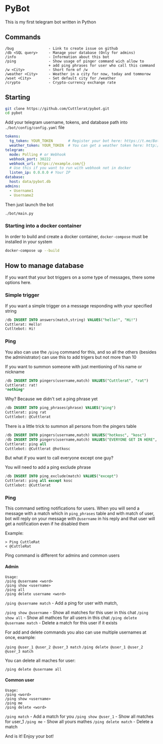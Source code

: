 # PyBot

This is my first telegram bot written in Python

## Commands

```
/bug                - Link to create issue on github
/db <SQL query>     - Manage your database (Only for admins)
/info               - Information about this bot
/ping               - Show usage of pinger command wich allow to
                    + add ping phrases for user who call this command
/w <City>           - Short form of /w
/weather <City>     - Weather in a city for now, today and tommorow
/wset <City>        - Set default city for /weather
/crypto             - Crypto-currency exchange rate
```

## Starting

```bash
git clone https://github.com/Cuttlerat/pybot.git
cd pybot
```

Add your telegram username, tokens, and database path into `./bot/config/config.yaml` file
```yaml
tokens:
  tg_token: YOUR_TOKEN       # Register your bot here: https://t.me/BotFather
  weather_token: YOUR_TOKEN  # You can get a weather token here: http://openweathermap.org/
telegram:
  mode: Polling # or Webhook
  webhook_port: 30222
  webhook_url: https://example.com/{}
  # Use this if you want to run with webhook not in docker
  listen_ip: 0.0.0.0 # Your IP
database:
  host: data/pybot.db
admins:
  - Username1
  - Username2
```

Then just launch the bot

```bash
./bot/main.py
```

### Starting into a docker container

In order to build and create a docker container, `docker-compose` must be installed in your system

```bash
docker-compose up --build
```


## How to manage database

If you want that your bot triggers on a some type of messages, there some options here.

### Simple trigger

If you want a simple trigger on a message responding with your specified string

```sql
/db INSERT INTO answers(match,string) VALUES("hello!", "Hi!")
Cuttlerat: Hello!
Cutltebot: Hi!
```

### Ping

You also can use the `/ping` command for this, and so all the others (besides the administrator) can use this to add trigers but not more than 10

If you want to summon someone with just mentioning of his name or nickname

```sql
/db INSERT INTO pingers(username,match) VALUES("Cuttlerat", "rat")
Cuttlerat: rat!
*nothing*
```

Why? Because we didn't set a ping phrase yet

```sql
/db INSERT INTO ping_phrases(phrase) VALUES("ping")
Cuttlerat: ping rat
Cuttlebot: @Cuttlerat
```

There is a little trick to summon all persons from the pingers table

```sql
/db INSERT INTO pingers(username,match) VALUES("hotkosc", "kosc")
/db INSERT INTO pingers(username,match) VALUES("EVERYONE GET IN HERE", "all")
Cuttlerat: ping all
Cuttlebot: @Cuttlerat @hotkosc
```

But what if you want to call everyone except one guy?

You will need to add a ping exclude phrase

```sql
/db INSERT INTO ping_exclude(match) VALUES("except")
Cuttlerat: ping all except kosc
Cuttlebot: @Cuttlerat
```

### Ping

This command setting notifications for users.
When you will send a message with a match which in `ping_phrases` table and with match of user, bot will reply on your message with `@username` in his reply and that user will get a notification even if he disabled them

Example:
```
> Ping CuttleRat
< @CuttleRat
```

Ping command is different for admins and common users


#### Admin

```
Usage: 
/ping @username <word>
/ping show <username>
/ping all
/ping delete username <word>
```

`/ping @username match` - Add a ping for user with match,

`/ping show @username` - Show all matches for this user in this chat
`/ping show all` - Show all mathces for all users in this chat
`/ping delete @username match` - Delete a match for this user if it exists

For add and delete commands you also can use multiple usernames at once, example:

`/ping @user_1 @user_2 @user_3 match`
`/ping delete @user_1 @user_2 @user_3 match`

You can delete all maches for user:

`/ping delete @username all`

#### Common user

```
Usage: 
/ping <word>
/ping show <username>
/ping me
/ping delete <word>
```

`/ping match` - Add a match for you
`/ping show @user_1` - Show all matches for user_1
`/ping me` - Show all yours mathes
`/ping delete match` - Delete a match

And is it! Enjoy your bot!
